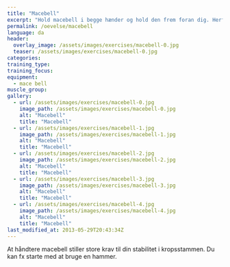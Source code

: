 ```yaml
---
title: "Macebell"
excerpt: "Hold macebell i begge hænder og hold den frem foran dig. Herfra skal du svinge den rundt om hovedet og slutte i samme position, som du startede."
permalink: /oevelse/macebell
language: da
header:
  overlay_image: /assets/images/exercises/macebell-0.jpg
  teaser: /assets/images/exercises/macebell-0.jpg
categories:
training_type: 
training_focus: 
equipment:
  - mace bell
muscle_group:
gallery:
  - url: /assets/images/exercises/macebell-0.jpg
    image_path: /assets/images/exercises/macebell-0.jpg
    alt: "Macebell"
    title: "Macebell"
  - url: /assets/images/exercises/macebell-1.jpg
    image_path: /assets/images/exercises/macebell-1.jpg
    alt: "Macebell"
    title: "Macebell"
  - url: /assets/images/exercises/macebell-2.jpg
    image_path: /assets/images/exercises/macebell-2.jpg
    alt: "Macebell"
    title: "Macebell"
  - url: /assets/images/exercises/macebell-3.jpg
    image_path: /assets/images/exercises/macebell-3.jpg
    alt: "Macebell"
    title: "Macebell"
  - url: /assets/images/exercises/macebell-4.jpg
    image_path: /assets/images/exercises/macebell-4.jpg
    alt: "Macebell"
    title: "Macebell"
last_modified_at: 2013-05-29T20:43:34Z
---
```


At håndtere macebell stiller store krav til din stabilitet i kropsstammen. Du kan fx starte med at bruge en hammer.
